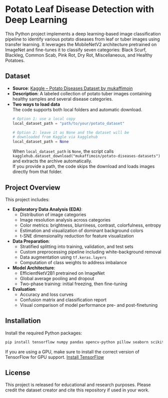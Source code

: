 # Potato Leaf Disease Detection with Deep Learning

This Python project implements a deep learning-based image classification pipeline to identify various potato diseases from leaf or tuber images using transfer learning. It leverages the MobileNetV2 architecture pretrained on ImageNet and fine-tunes it to classify seven categories: Black Scurf, Blackleg, Common Scab, Pink Rot, Dry Rot, Miscellaneous, and Healthy Potatoes.


## Dataset

- **Source**: [Kaggle – Potato Diseases Dataset by mukaffimoin](https://www.kaggle.com/datasets/mukaffimoin/potato-diseases-datasets)
- **Description**: A labeled collection of potato tuber images containing healthy samples and several disease categories.
- **Two ways to load data**  
  The code supports both local folders and automatic download.  
  ```python
  # Option 1: use a local copy
  local_dataset_path = "path/to/your/potato_dataset"

  # Option 2: leave it as None and the dataset will be
  # downloaded from Kaggle via kagglehub
  local_dataset_path = None
  ```
  When `local_dataset_path` is `None`, the script calls  
  `kagglehub.dataset_download("mukaffimoin/potato-diseases-datasets")` and extracts the archive automatically.  
  If you provide a path, the code skips the download and loads images directly from that folder.


## Project Overview

This project includes:

- **Exploratory Data Analysis (EDA)**:
  - Distribution of image categories
  - Image resolution analysis across categories
  - Color metrics: brightness, blurriness, contrast, colorfulness, entropy
  - Estimation and visualization of dominant background colors
  - t-SNE dimensionality reduction for feature visualization
- **Data Preparation**:
  - Stratified splitting into training, validation, and test sets
  - Custom preprocessing pipeline including white-background removal
  - Data augmentation using `tf.keras.layers`
  - Computation of class weights to address imbalance
- **Model Architecture**:
  - EfficientNetV2B1 pretrained on ImageNet
  - Global average pooling and dropout
  - Two-phase training: initial freezing, then fine-tuning
- **Evaluation**:
  - Accuracy and loss curves
  - Confusion matrix and classification report
  - Visual comparison of model performance pre- and post-finetuning

## Installation

Install the required Python packages:

```bash
pip install tensorflow numpy pandas opencv-python pillow seaborn scikit-image scikit-learn webcolors matplotlib kagglehub
```

If you are using a GPU, make sure to install the correct version of TensorFlow for GPU support.
[Install TensorFlow](https://www.tensorflow.org/install/pip)


## License

This project is released for educational and research purposes. Please credit the dataset creator and cite this repository if used in your work.
